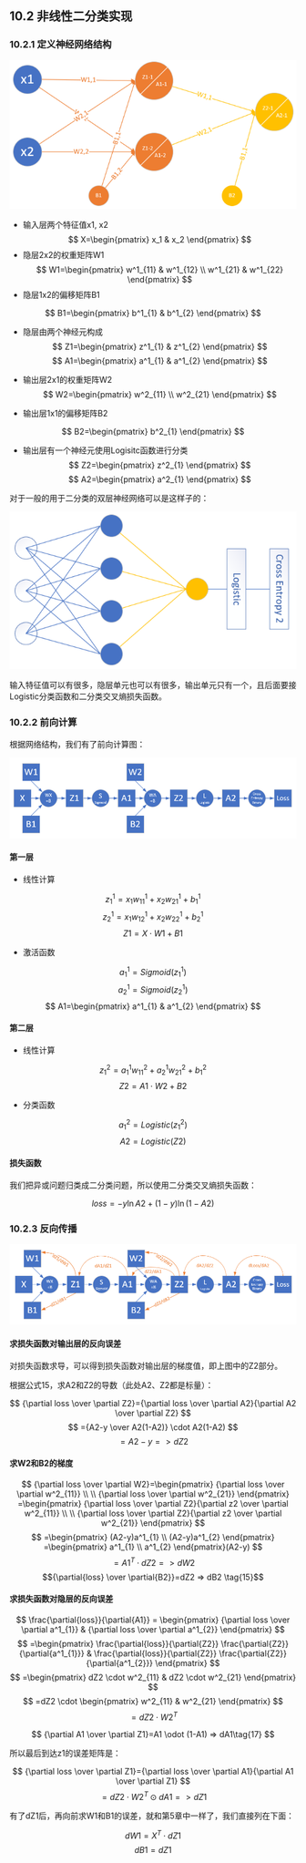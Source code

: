 <!--Copyright © Microsoft Corporation. All rights reserved.
  适用于[License](https://github.com/Microsoft/ai-edu/blob/master/LICENSE.md)版权许可-->

## 10.2 非线性二分类实现

### 10.2.1 定义神经网络结构

<img src="../Images/10/xor_nn.png" />

- 输入层两个特征值x1, x2
  $$
  X=\begin{pmatrix}
    x_1 & x_2
  \end{pmatrix}
  $$
- 隐层2x2的权重矩阵W1
$$
  W1=\begin{pmatrix}
    w^1_{11} & w^1_{12} \\
    w^1_{21} & w^1_{22} 
  \end{pmatrix}
$$
- 隐层1x2的偏移矩阵B1

$$
  B1=\begin{pmatrix}
    b^1_{1} & b^1_{2}
  \end{pmatrix}
$$

- 隐层由两个神经元构成
$$
Z1=\begin{pmatrix}
  z^1_{1} & z^1_{2}
\end{pmatrix}
$$
$$
A1=\begin{pmatrix}
  a^1_{1} & a^1_{2}
\end{pmatrix}
$$
- 输出层2x1的权重矩阵W2
$$
  W2=\begin{pmatrix}
    w^2_{11} \\
    w^2_{21}  
  \end{pmatrix}
$$

- 输出层1x1的偏移矩阵B2

$$
  B2=\begin{pmatrix}
    b^2_{1}
  \end{pmatrix}
$$

- 输出层有一个神经元使用Logisitc函数进行分类
$$
  Z2=\begin{pmatrix}
    z^2_{1}
  \end{pmatrix}
$$
$$
  A2=\begin{pmatrix}
    a^2_{1}
  \end{pmatrix}
$$

对于一般的用于二分类的双层神经网络可以是这样子的：

<img src="../Images/10/binary_classifier.png" width="600" />

输入特征值可以有很多，隐层单元也可以有很多，输出单元只有一个，且后面要接Logistic分类函数和二分类交叉熵损失函数。

### 10.2.2 前向计算

根据网络结构，我们有了前向计算图：

<img src="../Images/10/binary_forward.png" />

#### 第一层

- 线性计算

$$
z^1_{1} = x_{1} w^1_{11} + x_{2} w^1_{21} + b^1_{1}
$$
$$
z^1_{2} = x_{1} w^1_{12} + x_{2} w^1_{22} + b^1_{2}
$$
$$
Z1 = X \cdot W1 + B1
$$

- 激活函数

$$
a^1_{1} = Sigmoid(z^1_{1})
$$
$$
a^1_{2} = Sigmoid(z^1_{2})
$$
$$
A1=\begin{pmatrix}
  a^1_{1} & a^1_{2}
\end{pmatrix}
$$

#### 第二层

- 线性计算

$$
z^2_1 = a^1_{1} w^2_{11} + a^1_{2} w^2_{21} + b^2_{1}
$$
$$
Z2 = A1 \cdot W2 + B2
$$

- 分类函数

$$a^2_1 = Logistic(z^2_1)$$
$$A2 = Logistic(Z2)$$

#### 损失函数

我们把异或问题归类成二分类问题，所以使用二分类交叉熵损失函数：

$$
loss = -y \ln A2 + (1-y) \ln (1-A2) \tag{12}
$$

### 10.2.3 反向传播

<img src="../Images/10/binary_backward.png" />

#### 求损失函数对输出层的反向误差

对损失函数求导，可以得到损失函数对输出层的梯度值，即上图中的Z2部分。

根据公式15，求A2和Z2的导数（此处A2、Z2都是标量）：

$$
{\partial loss \over \partial Z2}={\partial loss \over \partial A2}{\partial A2 \over \partial Z2}
$$
$$
={A2-y \over A2(1-A2)} \cdot A2(1-A2)
$$
$$
=A2-y => dZ2 \tag{13}
$$

#### 求W2和B2的梯度

$$
{\partial loss \over \partial W2}=\begin{pmatrix}
  {\partial loss \over \partial w^2_{11}} \\
  \\
  {\partial loss \over \partial w^2_{21}}
\end{pmatrix}
=\begin{pmatrix}
  {\partial loss \over \partial Z2}{\partial z2 \over \partial w^2_{11}} \\
  \\
  {\partial loss \over \partial Z2}{\partial z2 \over \partial w^2_{21}}
\end{pmatrix}
$$
$$
=\begin{pmatrix}
  (A2-y)a^1_{1} \\
  (A2-y)a^1_{2} 
\end{pmatrix}
=\begin{pmatrix}
  a^1_{1} \\ a^1_{2}
\end{pmatrix}(A2-y)
$$
$$
=A1^T \cdot dZ2 => dW2  \tag{14}
$$
$${\partial{loss} \over \partial{B2}}=dZ2 => dB2 \tag{15}$$

#### 求损失函数对隐层的反向误差

$$
\frac{\partial{loss}}{\partial{A1}} = \begin{pmatrix}
  {\partial loss \over \partial a^1_{1}} & {\partial loss \over \partial a^1_{2}} 
\end{pmatrix}
$$
$$
=\begin{pmatrix}
\frac{\partial{loss}}{\partial{Z2}} \frac{\partial{Z2}}{\partial{a^1_{1}}} & \frac{\partial{loss}}{\partial{Z2}}  \frac{\partial{Z2}}{\partial{a^1_{2}}}  
\end{pmatrix}
$$
$$
=\begin{pmatrix}
dZ2 \cdot w^2_{11} & dZ2 \cdot w^2_{21}
\end{pmatrix}
$$
$$
=dZ2 \cdot \begin{pmatrix}
  w^2_{11} & w^2_{21}
\end{pmatrix}
$$
$$
=dZ2 \cdot W2^T \tag{16}
$$

$$
{\partial A1 \over \partial Z1}=A1 \odot (1-A1) => dA1\tag{17}
$$

所以最后到达z1的误差矩阵是：

$$
{\partial loss \over \partial Z1}={\partial loss \over \partial A1}{\partial A1 \over \partial Z1}
$$
$$
=dZ2 \cdot W2^T \odot dA1 => dZ1 \tag{18}
$$

有了dZ1后，再向前求W1和B1的误差，就和第5章中一样了，我们直接列在下面：

$$
dW1=X^T \cdot dZ1 \tag{19}
$$
$$
dB1=dZ1 \tag{20}
$$
